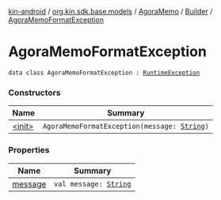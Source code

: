 [kin-android](../../../../index.md) / [org.kin.sdk.base.models](../../../index.md) / [AgoraMemo](../../index.md) / [Builder](../index.md) / [AgoraMemoFormatException](./index.md)

# AgoraMemoFormatException

`data class AgoraMemoFormatException : `[`RuntimeException`](https://kotlinlang.org/api/latest/jvm/stdlib/kotlin/-runtime-exception/index.html)

### Constructors

| Name | Summary |
|---|---|
| [&lt;init&gt;](-init-.md) | `AgoraMemoFormatException(message: `[`String`](https://kotlinlang.org/api/latest/jvm/stdlib/kotlin/-string/index.html)`)` |

### Properties

| Name | Summary |
|---|---|
| [message](message.md) | `val message: `[`String`](https://kotlinlang.org/api/latest/jvm/stdlib/kotlin/-string/index.html) |
